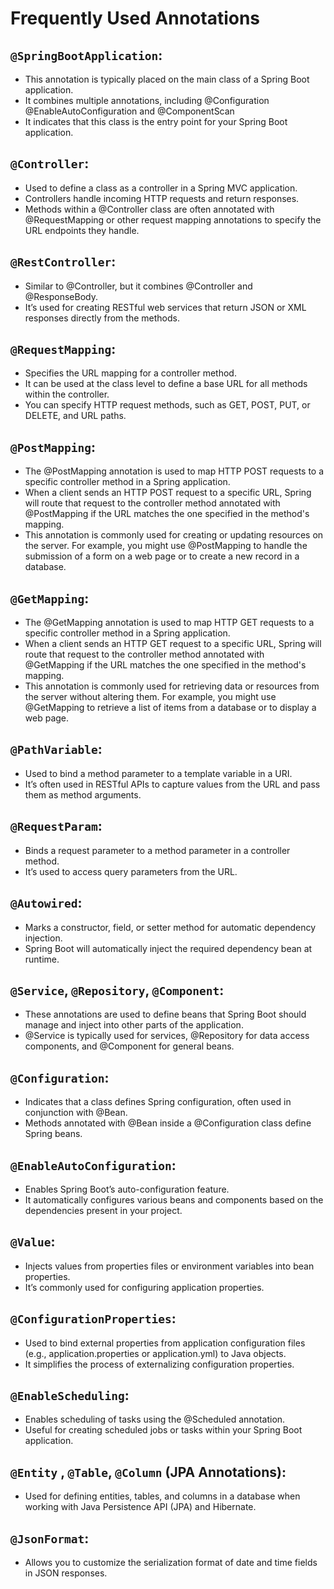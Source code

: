 # Frequently Used Annotations
## `@SpringBootApplication`:
* This annotation is typically placed on the main class of a Spring Boot application.
* It combines multiple annotations, including @Configuration @EnableAutoConfiguration and @ComponentScan
* It indicates that this class is the entry point for your Spring Boot application.
## `@Controller`:
* Used to define a class as a controller in a Spring MVC application.
* Controllers handle incoming HTTP requests and return responses.
* Methods within a @Controller class are often annotated with @RequestMapping or other request mapping annotations to specify the URL endpoints they handle.
## `@RestController`:
* Similar to @Controller, but it combines @Controller and @ResponseBody.
* It’s used for creating RESTful web services that return JSON or XML responses directly from the methods.
## `@RequestMapping`:
* Specifies the URL mapping for a controller method.
* It can be used at the class level to define a base URL for all methods within the controller.
* You can specify HTTP request methods, such as GET, POST, PUT, or DELETE, and URL paths.
## `@PostMapping`:
* The @PostMapping annotation is used to map HTTP POST requests to a specific controller method in a Spring application.
* When a client sends an HTTP POST request to a specific URL, Spring will route that request to the controller method annotated with @PostMapping if the URL matches the one specified in the method's mapping.
* This annotation is commonly used for creating or updating resources on the server. For example, you might use @PostMapping to handle the submission of a form on a web page or to create a new record in a database.
## `@GetMapping`:
* The @GetMapping annotation is used to map HTTP GET requests to a specific controller method in a Spring application.
* When a client sends an HTTP GET request to a specific URL, Spring will route that request to the controller method annotated with @GetMapping if the URL matches the one specified in the method's mapping.
* This annotation is commonly used for retrieving data or resources from the server without altering them. For example, you might use @GetMapping to retrieve a list of items from a database or to display a web page.
## `@PathVariable`:
* Used to bind a method parameter to a template variable in a URI.
* It’s often used in RESTful APIs to capture values from the URL and pass them as method arguments.
## `@RequestParam`:
* Binds a request parameter to a method parameter in a controller method.
* It’s used to access query parameters from the URL.
## `@Autowired`:
* Marks a constructor, field, or setter method for automatic dependency injection.
* Spring Boot will automatically inject the required dependency bean at runtime.
## `@Service`, `@Repository`, `@Component`:
- These annotations are used to define beans that Spring Boot should manage and inject into other parts of the application.
- @Service is typically used for services, @Repository for data access components, and @Component for general beans.
## `@Configuration`:
* Indicates that a class defines Spring configuration, often used in conjunction with @Bean.
* Methods annotated with @Bean inside a @Configuration class define Spring beans.
## `@EnableAutoConfiguration`:
* Enables Spring Boot’s auto-configuration feature.
* It automatically configures various beans and components based on the dependencies present in your project.
## `@Value`:
* Injects values from properties files or environment variables into bean properties.
* It’s commonly used for configuring application properties.
## `@ConfigurationProperties`:
* Used to bind external properties from application configuration files (e.g., application.properties or application.yml) to Java objects.
* It simplifies the process of externalizing configuration properties.
## `@EnableScheduling`:
* Enables scheduling of tasks using the @Scheduled annotation.
* Useful for creating scheduled jobs or tasks within your Spring Boot application.
## `@Entity` , `@Table`, `@Column` (JPA Annotations):
* Used for defining entities, tables, and columns in a database when working with Java Persistence API (JPA) and Hibernate.
## `@JsonFormat`:
* Allows you to customize the serialization format of date and time fields in JSON responses.
